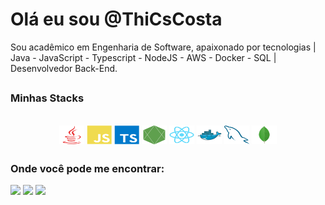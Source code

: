 
# Olá eu sou @ThiCsCosta
Sou acadêmico em Engenharia de Software, apaixonado por tecnologias | Java - JavaScript - Typescript - NodeJS - AWS - Docker - SQL | Desenvolvedor Back-End.

##
### Minhas Stacks

<div style="display: inline_block; align: center"><br>
 <center>
   <img align="center" alt="esbdev-Java" height="30" width="40" src="https://raw.githubusercontent.com/devicons/devicon/master/icons/java/java-plain.svg">
  <img align="center" alt="esbdev-Js" height="30" width="40" src="https://raw.githubusercontent.com/devicons/devicon/master/icons/javascript/javascript-plain.svg">
  <img align="center" alt="esbdev-Ts" height="30" width="40" src="https://raw.githubusercontent.com/devicons/devicon/master/icons/typescript/typescript-plain.svg">
  <img align="center" alt="esbdev-Node" height="30" width="40" src="https://raw.githubusercontent.com/devicons/devicon/master/icons/nodejs/nodejs-plain.svg">
  <img align="center" alt="esbdev-React" height="30" width="40" src="https://raw.githubusercontent.com/devicons/devicon/master/icons/react/react-original.svg">
   <img align="center" alt="esbdev-Docker" height="30" width="40" src="https://raw.githubusercontent.com/devicons/devicon/master/icons/docker/docker-original.svg">
   <img align="center" alt="esbdev-MYSQL" height="30" width="40" src="https://raw.githubusercontent.com/devicons/devicon/master/icons/mysql/mysql-original.svg">
   <img align="center" alt="esbdev-MongoDB" height="30" width="40" src="https://raw.githubusercontent.com/devicons/devicon/master/icons/mongodb/mongodb-original.svg">
 </center>
</div>

##
### Onde você pode me encontrar:

<div> 
  <a href="https://www.linkedin.com/in/thiago-santos-43b863a9" target="_blank"><img src="https://img.shields.io/badge/-LinkedIn-%230077B5?style=for-the-badge&logo=linkedin&logoColor=white" target="_blank"></a> 
  <a href = "thycscosta@gmail.com"><img src="https://img.shields.io/badge/-Gmail-%23333?style=for-the-badge&logo=gmail&logoColor=white" target="_blank"></a>
  <a href = "https://wa.me/message/6KEACMD5T2IDK1">
    <img src="https://img.shields.io/badge/-WhatsApp-%23333?style=for-the-badge&logo=whatsapp&logoColor=white&color=green" target="_blank">
  </a>  
</div>
